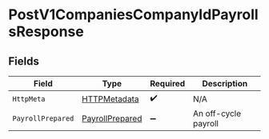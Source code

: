 # PostV1CompaniesCompanyIdPayrollsResponse


## Fields

| Field                                                         | Type                                                          | Required                                                      | Description                                                   |
| ------------------------------------------------------------- | ------------------------------------------------------------- | ------------------------------------------------------------- | ------------------------------------------------------------- |
| `HttpMeta`                                                    | [HTTPMetadata](../../Models/Components/HTTPMetadata.md)       | :heavy_check_mark:                                            | N/A                                                           |
| `PayrollPrepared`                                             | [PayrollPrepared](../../Models/Components/PayrollPrepared.md) | :heavy_minus_sign:                                            | An off-cycle payroll                                          |